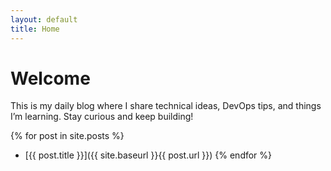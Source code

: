```yaml
---
layout: default
title: Home
---
```


# Welcome

This is my daily blog where I share technical ideas, DevOps tips, and things I’m learning. Stay curious and keep building!

{% for post in site.posts %}
  - [{{ post.title }}]({{ site.baseurl }}{{ post.url }})
{% endfor %}

